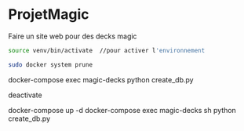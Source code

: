 # ProjetMagic
Faire un site web pour des decks magic

```bash
source venv/bin/activate  //pour activer l'environnement
```

```bash
sudo docker system prune
```
docker-compose exec magic-decks python create_db.py

deactivate

docker-compose up -d
docker-compose exec magic-decks sh
python create_db.py
